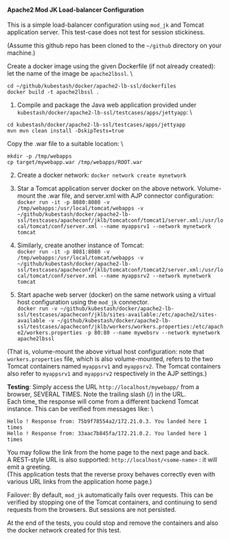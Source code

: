 #### Apache2 Mod JK Load-balancer Configuration
This is a simple load-balancer configuration using `mod_jk` and Tomcat application server. This test-case does not test for session stickiness.

(Assume this github repo has been cloned to the `~/github` directory on your machine.)

Create a docker image using the given Dockerfile (if not already created): let the name of the image be `apache2lbssl`. \
```
cd ~/github/kubestash/docker/apache2-lb-ssl/dockerfiles
docker build -t apache2lbssl .
```

1. Compile and package the Java web application provided under `kubestash/docker/apache2-lb-ssl/testcases/apps/jettyapp`: \
```
cd kubestash/docker/apache2-lb-ssl/testcases/apps/jettyapp
mvn mvn clean install -DskipTests=true
```
Copy the .war file to a suitable location: \
```
mkdir -p /tmp/webapps
cp target/mywebapp.war /tmp/webapps/ROOT.war
```

2. Create a docker network: `docker network create mynetwork`

3. Star a Tomcat application server docker on the above network. Volume-mount the .war file, and server.xml with AJP connector configuration: \
`docker run -it -p 8080:8080 -v /tmp/webapps:/usr/local/tomcat/webapps -v ~/github/kubestash/docker/apache2-lb-ssl/testcases/apacheconf/jklb/tomcatconf/tomcat1/server.xml:/usr/local/tomcat/conf/server.xml --name myappsrv1 --network mynetwork tomcat`

4. Similarly, create another instance of Tomcat: \
`docker run -it -p 8081:8080 -v /tmp/webapps:/usr/local/tomcat/webapps -v ~/github/kubestash/docker/apache2-lb-ssl/testcases/apacheconf/jklb/tomcatconf/tomcat2/server.xml:/usr/local/tomcat/conf/server.xml --name myappsrv2 --network mynetwork tomcat`

5. Start apache web server (docker) on the same network using a virtual host configuration using the `mod_jk` connector. \
`docker run -v ~/github/kubestash/docker/apache2-lb-ssl/testcases/apacheconf/jklb/sites-available:/etc/apache2/sites-available -v ~/github/kubestash/docker/apache2-lb-ssl/testcases/apacheconf/jklb/workers/workers.properties:/etc/apache2/workers.properties -p 80:80 --name mywebsrv --network mynetwork apache2lbssl`

(That is, volume-mount the above virtual host configuration: note that `workers.properties` file, which is also volume-mounted, refers to the two Tomcat containers named `myappsrv1` and `myappsrv2`. The Tomcat containers also refer to `myappsrv1` and `myappsrv2` respectively in the AJP settings.)

**Testing**: Simply access the URL `http://localhost/mywebapp/` from a browser, SEVERAL TIMES. Note the trailing slash (/) in the URL. \
Each time, the response will come from a different backend Tomcat instance. This can be verified from messages like: \
```
Hello ! Response from: 75b9f78554a2/172.21.0.3. You landed here 1 times
Hello ! Response from: 33aac7b845fa/172.21.0.2. You landed here 1 times
```
You may follow the link from the home page to the next page and back. \
A REST-style URL is also supported: `http://localhost/<some-name>` : it will emit a greeting.\
(This application tests that the reverse proxy behaves correctly even with various URL links from the application home page.)

Failover: By default, `mod_jk` automatically fails over requests. This can be verified by stopping one of the Tomcat containers, and continuing to send requests from the browsers. But sessions are not persisted.

At the end of the tests, you could stop and remove the containers and also the docker network created for this test.
